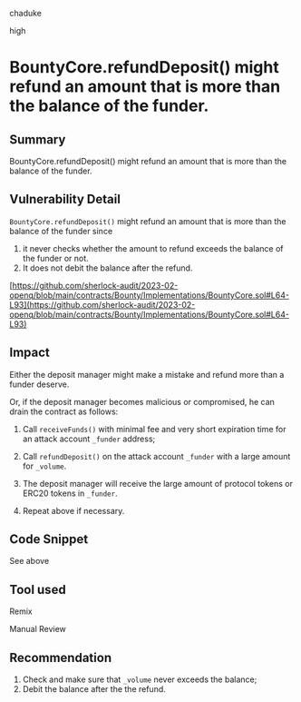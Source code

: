 chaduke

high

# BountyCore.refundDeposit() might refund an amount that is more than the balance of the funder.

## Summary
BountyCore.refundDeposit() might refund an amount that is more than the balance of the funder.

## Vulnerability Detail
``BountyCore.refundDeposit()`` might refund an amount that is more than the balance of the funder since

1)  it never checks whether the amount to refund exceeds the balance of the funder or not. 
2) It does not debit the balance after the refund. 

[https://github.com/sherlock-audit/2023-02-openq/blob/main/contracts/Bounty/Implementations/BountyCore.sol#L64-L93](https://github.com/sherlock-audit/2023-02-openq/blob/main/contracts/Bounty/Implementations/BountyCore.sol#L64-L93)


## Impact
Either the deposit manager might make a mistake and refund more than a funder deserve.

Or, if the deposit manager becomes malicious or compromised, he can drain the contract as follows: 

1) Call  ``receiveFunds()`` with minimal fee and very short expiration time for an attack account ``_funder`` address; 

2) Call ``refundDeposit()`` on the attack account ``_funder`` with a large amount for ``_volume``.

3) The deposit manager will receive the large amount of protocol tokens or ERC20 tokens in ``_funder``. 

4) Repeat above if necessary.

## Code Snippet
See above

## Tool used
Remix

Manual Review

## Recommendation
1) Check and make sure that ``_volume`` never exceeds the balance; 
2) Debit the balance after the the refund. 
